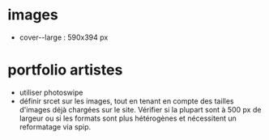 # images
- cover--large : 590x394 px

# portfolio artistes
- utiliser photoswipe
- définir srcet sur les images, tout en tenant en compte des tailles d'images déjà chargées sur le site. Vérifier si la plupart sont à 500 px de largeur ou si les formats sont plus hétérogènes et nécessitent un reformatage via spip.
